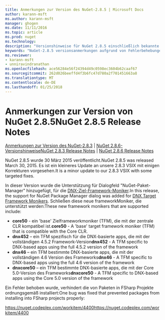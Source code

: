 ```yaml
---
title: Anmerkungen zur Version des NuGet-2.8.5 | Microsoft Docs
author: karann-msft
ms.author: karann-msft
manager: ghogen
ms.date: 11/11/2016
ms.topic: article
ms.prod: nuget
ms.technology: 
description: "Versionshinweise für NuGet 2.8.5 einschließlich bekannte Probleme, Fehlerbehebungen, Funktionen und Archivierung von dcrs Design."
keywords: "NuGet-2.8.5 versionsanmerkungen aufgrund von Fehlerbehebungen, bekannte Probleme, zusätzliche Funktionen, Archivierung von dcrs Design"
ms.reviewer:
- karann-msft
- unniravindranathan
ms.openlocfilehash: ace56284e56f24394d49c0598ec3604b62caaf67
ms.sourcegitcommit: 262d026beeffd4f3b6fc47d780a2f701451663a8
ms.translationtype: MT
ms.contentlocale: de-DE
ms.lasthandoff: 01/25/2018
---
```

# <a name="nuget-285-release-notes"></a><span data-ttu-id="8c512-104">Anmerkungen zur Version von NuGet 2.8.5</span><span class="sxs-lookup"><span data-stu-id="8c512-104">NuGet 2.8.5 Release Notes</span></span>

<span data-ttu-id="8c512-105">[Anmerkungen zur Version des NuGet-2.8.3](../release-notes/nuget-2.8.3.md) | [NuGet 2.8.6-Versionshinweise](../release-notes/nuget-2.8.6.md)</span><span class="sxs-lookup"><span data-stu-id="8c512-105">[NuGet 2.8.3 Release Notes](../release-notes/nuget-2.8.3.md) | [NuGet 2.8.6 Release Notes](../release-notes/nuget-2.8.6.md)</span></span>

<span data-ttu-id="8c512-106">NuGet 2.8.5 wurde 30 März 2015 veröffentlicht.</span><span class="sxs-lookup"><span data-stu-id="8c512-106">NuGet 2.8.5 was released March 30, 2015.</span></span> <span data-ttu-id="8c512-107">Es ist ein kleineres Update an unsere 2.8.3 VSIX mit einigen Korrekturen vorgesehen.</span><span class="sxs-lookup"><span data-stu-id="8c512-107">It is a minor update to our 2.8.3 VSIX with some targeted fixes.</span></span>

<span data-ttu-id="8c512-108">In dieser Version wurde die Unterstützung für Dialogfeld "NuGet-Paket-Manager" hinzugefügt, für die [DNX-Ziel-Framework-Moniker](https://github.com/aspnet/dnx).</span><span class="sxs-lookup"><span data-stu-id="8c512-108">In this release, the support for NuGet Package Manager dialog was added for [DNX Target Framework Monikers](https://github.com/aspnet/dnx).</span></span>  <span data-ttu-id="8c512-109">Schließen diese neue frameworkMoniker, die unterstützt werden:</span><span class="sxs-lookup"><span data-stu-id="8c512-109">These new framework monikers that are supported include:</span></span>

* <span data-ttu-id="8c512-110">**core50** - ein 'base' Zielframeworkmoniker (TFM), die mit der zentrale CLR kompatibel ist.</span><span class="sxs-lookup"><span data-stu-id="8c512-110">**core50** - A 'base' target framework moniker (TFM) that is compatible with the Core CLR.</span></span>
* <span data-ttu-id="8c512-111">**dnx452** – ein TFM spezifisch für die DNX-basierte apps, die mit der vollständigen 4.5.2 Framework-Version</span><span class="sxs-lookup"><span data-stu-id="8c512-111">**dnx452** - A TFM specific to DNX-based apps using the full 4.5.2 version of the framework</span></span>
* <span data-ttu-id="8c512-112">**dnx46** – ein TFM bestimmte DNX-basierte apps, die mit der vollständigen 4.6 Version des Frameworks</span><span class="sxs-lookup"><span data-stu-id="8c512-112">**dnx46** - A TFM specific to DNX-based apps using the full 4.6 version of the framework</span></span>
* <span data-ttu-id="8c512-113">**dnxcore50** – ein TFM bestimmte DNX-basierte apps, die mit der Core 5.0-Version des Frameworks</span><span class="sxs-lookup"><span data-stu-id="8c512-113">**dnxcore50** - A TFM specific to DNX-based apps using the Core 5.0 version of the framework</span></span>

<span data-ttu-id="8c512-114">Ein Fehler behoben wurde, verhindert die von Paketen in FSharp Projekte ordnungsgemäß installiert:</span><span class="sxs-lookup"><span data-stu-id="8c512-114">One bug was fixed that prevented packages from installing into FSharp projects properly:</span></span>

<span data-ttu-id="8c512-115">https://nuget.codeplex.com/workitem/4400</span><span class="sxs-lookup"><span data-stu-id="8c512-115">https://nuget.codeplex.com/workitem/4400</span></span>